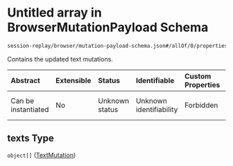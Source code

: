 # Untitled array in BrowserMutationPayload Schema

```txt
session-replay/browser/mutation-payload-schema.json#/allOf/0/properties/texts
```

Contains the updated text mutations.

| Abstract            | Extensible | Status         | Identifiable            | Custom Properties | Additional Properties | Access Restrictions | Defined In                                                                                                          |
| :------------------ | :--------- | :------------- | :---------------------- | :---------------- | :-------------------- | :------------------ | :------------------------------------------------------------------------------------------------------------------ |
| Can be instantiated | No         | Unknown status | Unknown identifiability | Forbidden         | Allowed               | none                | [mutation-payload-schema.json\*](../out/session-replay/browser/mutation-payload-schema.json "open original schema") |

## texts Type

`object[]` ([TextMutation](text-mutation-schema.md))
